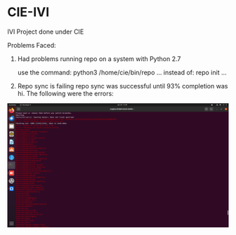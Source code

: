 # CIE-IVI
IVI Project done under CIE

Problems Faced:
1. Had problems running repo on a system with Python 2.7
    
	use the command:
		python3 /home/cie/bin/repo ...
	instead of:
		repo init ...
   
3. Repo sync is failing
	repo sync was successful until 93% completion was hi.
	The following were the errors:
	
 ![image description](Screenshot%20from%202024-01-29%2015-49-07.png)
